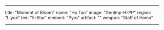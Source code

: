---

title: "Moment of Bloom"
name: "Hu Tao"
image: "GenImp-H-PP"
region: "Liyue"
tier: "5-Star"
element: "Pyro"
artifact: ""
weapon: "Staff of Homa"

---